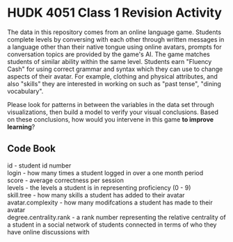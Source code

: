 # HUDK 4051 Class 1 Revision Activity

The data in this repository comes from an online language game. Students complete levels by conversing with each other through written messages in a language other than their native tongue using online avatars, prompts for conversation topics are provided by the game's AI. The game matches students of similar ability within the same level. Students earn "Fluency Cash" for using correct grammar and syntax which they can use to change aspects of their avatar. For example, clothing and physical attributes, and also "skills" they are interested in working on such as "past tense", "dining vocabulary".  

Please look for patterns in between the variables in the data set through visualizations, then build a model to verify your visual conclusions. Based on these conclusions, how would you intervene in this game **to improve learning**?

## Code Book

id - student id number  
login - how many times a student logged in over a one month period   
score - average correctness per session  
levels - the levels a student is in representing proficiency (0 - 9)  
skill.tree - how many skills a student has added to their avatar  
avatar.complexity - how many modifcations a student has made to their avatar  
degree.centrality.rank - a rank number representing the relative centrality of a student in a social network of students connected in terms of who they have online discussions with  


